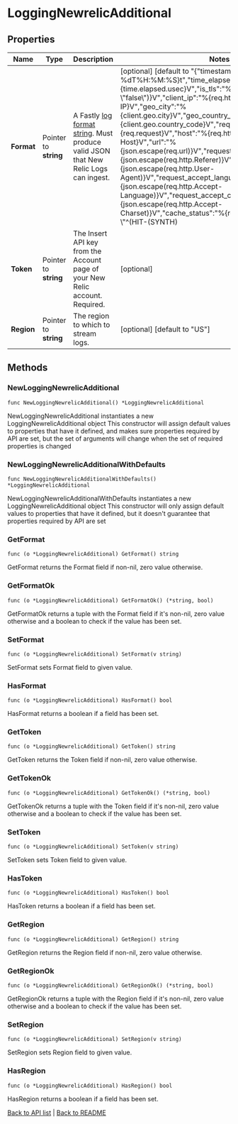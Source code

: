 # LoggingNewrelicAdditional

## Properties

Name | Type | Description | Notes
------------ | ------------- | ------------- | -------------
**Format** | Pointer to **string** | A Fastly [log format string](https://docs.fastly.com/en/guides/custom-log-formats). Must produce valid JSON that New Relic Logs can ingest. | [optional] [default to "{\"timestamp\":\"%{begin:%Y-%m-%dT%H:%M:%S}t\",\"time_elapsed\":\"%{time.elapsed.usec}V\",\"is_tls\":\"%{if(req.is_ssl, \\\"true\\\", \\\"false\\\")}V\",\"client_ip\":\"%{req.http.Fastly-Client-IP}V\",\"geo_city\":\"%{client.geo.city}V\",\"geo_country_code\":\"%{client.geo.country_code}V\",\"request\":\"%{req.request}V\",\"host\":\"%{req.http.Fastly-Orig-Host}V\",\"url\":\"%{json.escape(req.url)}V\",\"request_referer\":\"%{json.escape(req.http.Referer)}V\",\"request_user_agent\":\"%{json.escape(req.http.User-Agent)}V\",\"request_accept_language\":\"%{json.escape(req.http.Accept-Language)}V\",\"request_accept_charset\":\"%{json.escape(req.http.Accept-Charset)}V\",\"cache_status\":\"%{regsub(fastly_info.state, \\\"^(HIT-(SYNTH)|(HITPASS|HIT|MISS|PASS|ERROR|PIPE)).*\\\", \\\"\\\\2\\\\3\\\") }V\"}"]
**Token** | Pointer to **string** | The Insert API key from the Account page of your New Relic account. Required. | [optional] 
**Region** | Pointer to **string** | The region to which to stream logs. | [optional] [default to "US"]

## Methods

### NewLoggingNewrelicAdditional

`func NewLoggingNewrelicAdditional() *LoggingNewrelicAdditional`

NewLoggingNewrelicAdditional instantiates a new LoggingNewrelicAdditional object
This constructor will assign default values to properties that have it defined,
and makes sure properties required by API are set, but the set of arguments
will change when the set of required properties is changed

### NewLoggingNewrelicAdditionalWithDefaults

`func NewLoggingNewrelicAdditionalWithDefaults() *LoggingNewrelicAdditional`

NewLoggingNewrelicAdditionalWithDefaults instantiates a new LoggingNewrelicAdditional object
This constructor will only assign default values to properties that have it defined,
but it doesn't guarantee that properties required by API are set

### GetFormat

`func (o *LoggingNewrelicAdditional) GetFormat() string`

GetFormat returns the Format field if non-nil, zero value otherwise.

### GetFormatOk

`func (o *LoggingNewrelicAdditional) GetFormatOk() (*string, bool)`

GetFormatOk returns a tuple with the Format field if it's non-nil, zero value otherwise
and a boolean to check if the value has been set.

### SetFormat

`func (o *LoggingNewrelicAdditional) SetFormat(v string)`

SetFormat sets Format field to given value.

### HasFormat

`func (o *LoggingNewrelicAdditional) HasFormat() bool`

HasFormat returns a boolean if a field has been set.

### GetToken

`func (o *LoggingNewrelicAdditional) GetToken() string`

GetToken returns the Token field if non-nil, zero value otherwise.

### GetTokenOk

`func (o *LoggingNewrelicAdditional) GetTokenOk() (*string, bool)`

GetTokenOk returns a tuple with the Token field if it's non-nil, zero value otherwise
and a boolean to check if the value has been set.

### SetToken

`func (o *LoggingNewrelicAdditional) SetToken(v string)`

SetToken sets Token field to given value.

### HasToken

`func (o *LoggingNewrelicAdditional) HasToken() bool`

HasToken returns a boolean if a field has been set.

### GetRegion

`func (o *LoggingNewrelicAdditional) GetRegion() string`

GetRegion returns the Region field if non-nil, zero value otherwise.

### GetRegionOk

`func (o *LoggingNewrelicAdditional) GetRegionOk() (*string, bool)`

GetRegionOk returns a tuple with the Region field if it's non-nil, zero value otherwise
and a boolean to check if the value has been set.

### SetRegion

`func (o *LoggingNewrelicAdditional) SetRegion(v string)`

SetRegion sets Region field to given value.

### HasRegion

`func (o *LoggingNewrelicAdditional) HasRegion() bool`

HasRegion returns a boolean if a field has been set.


[Back to API list](../README.md#documentation-for-api-endpoints) | [Back to README](../README.md)
